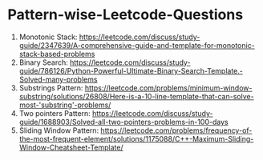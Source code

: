 # Pattern-wise-Leetcode-Questions

1) Monotonic Stack: https://leetcode.com/discuss/study-guide/2347639/A-comprehensive-guide-and-template-for-monotonic-stack-based-problems
2) Binary Search: https://leetcode.com/discuss/study-guide/786126/Python-Powerful-Ultimate-Binary-Search-Template.-Solved-many-problems
3) Substrings Pattern: https://leetcode.com/problems/minimum-window-substring/solutions/26808/Here-is-a-10-line-template-that-can-solve-most-'substring'-problems/
4) Two pointers Pattern: https://leetcode.com/discuss/study-guide/1688903/Solved-all-two-pointers-problems-in-100-days
5) Sliding Window Pattern: https://leetcode.com/problems/frequency-of-the-most-frequent-element/solutions/1175088/C++-Maximum-Sliding-Window-Cheatsheet-Template/
